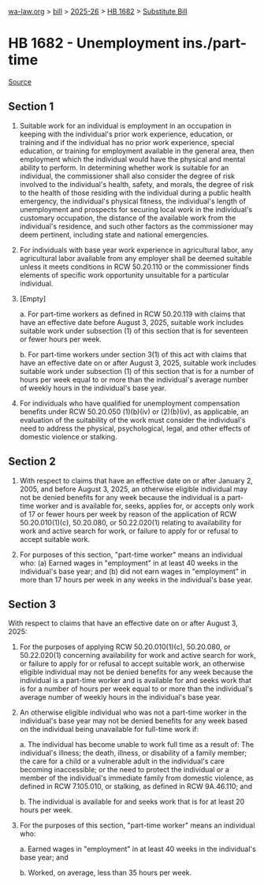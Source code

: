 [wa-law.org](/) > [bill](/bill/) > [2025-26](/bill/2025-26/) > [HB 1682](/bill/2025-26/hb/1682/) > [Substitute Bill](/bill/2025-26/hb/1682/S/)

# HB 1682 - Unemployment ins./part-time

[Source](http://lawfilesext.leg.wa.gov/biennium/2025-26/Pdf/Bills/House%20Bills/1682-S.pdf)

## Section 1
1. Suitable work for an individual is employment in an occupation in keeping with the individual's prior work experience, education, or training and if the individual has no prior work experience, special education, or training for employment available in the general area, then employment which the individual would have the physical and mental ability to perform. In determining whether work is suitable for an individual, the commissioner shall also consider the degree of risk involved to the individual's health, safety, and morals, the degree of risk to the health of those residing with the individual during a public health emergency, the individual's physical fitness, the individual's length of unemployment and prospects for securing local work in the individual's customary occupation, the distance of the available work from the individual's residence, and such other factors as the commissioner may deem pertinent, including state and national emergencies.

2. For individuals with base year work experience in agricultural labor, any agricultural labor available from any employer shall be deemed suitable unless it meets conditions in RCW 50.20.110 or the commissioner finds elements of specific work opportunity unsuitable for a particular individual.

3. [Empty]

    a. For part-time workers as defined in RCW 50.20.119 with claims that have an effective date before August 3, 2025, suitable work includes suitable work under subsection (1) of this section that is for seventeen or fewer hours per week.

    b. For part-time workers under section 3(1) of this act with claims that have an effective date on or after August 3, 2025, suitable work includes suitable work under subsection (1) of this section that is for a number of hours per week equal to or more than the individual's average number of weekly hours in the individual's base year.

4. For individuals who have qualified for unemployment compensation benefits under RCW 50.20.050 (1)(b)(iv) or (2)(b)(iv), as applicable, an evaluation of the suitability of the work must consider the individual's need to address the physical, psychological, legal, and other effects of domestic violence or stalking.

## Section 2
1. With respect to claims that have an effective date on or after January 2, 2005, and before August 3, 2025, an otherwise eligible individual may not be denied benefits for any week because the individual is a part-time worker and is available for, seeks, applies for, or accepts only work of 17 or fewer hours per week by reason of the application of RCW 50.20.010(1)(c), 50.20.080, or 50.22.020(1) relating to availability for work and active search for work, or failure to apply for or refusal to accept suitable work.

2. For purposes of this section, "part-time worker" means an individual who: (a) Earned wages in "employment" in at least 40 weeks in the individual's base year; and (b) did not earn wages in "employment" in more than 17 hours per week in any weeks in the individual's base year.

## Section 3
With respect to claims that have an effective date on or after August 3, 2025:

1. For the purposes of applying RCW 50.20.010(1)(c), 50.20.080, or 50.22.020(1) concerning availability for work and active search for work, or failure to apply for or refusal to accept suitable work, an otherwise eligible individual may not be denied benefits for any week because the individual is a part-time worker and is available for and seeks work that is for a number of hours per week equal to or more than the individual's average number of weekly hours in the individual's base year.

2. An otherwise eligible individual who was not a part-time worker in the individual's base year may not be denied benefits for any week based on the individual being unavailable for full-time work if:

    a. The individual has become unable to work full time as a result of: The individual's illness; the death, illness, or disability of a family member; the care for a child or a vulnerable adult in the individual's care becoming inaccessible; or the need to protect the individual or a member of the individual's immediate family from domestic violence, as defined in RCW 7.105.010, or stalking, as defined in RCW 9A.46.110; and

    b. The individual is available for and seeks work that is for at least 20 hours per week.

3. For the purposes of this section, "part-time worker" means an individual who:

    a. Earned wages in "employment" in at least 40 weeks in the individual's base year; and

    b. Worked, on average, less than 35 hours per week.
